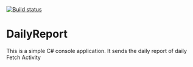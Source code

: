 [![Build status](https://ci.appveyor.com/api/projects/status/y0hmx6vtli5v91np?svg=true)](https://ci.appveyor.com/project/tareq89/dailyreport)

# DailyReport
This is a simple C# console application. It sends the daily report of daily Fetch Activity
